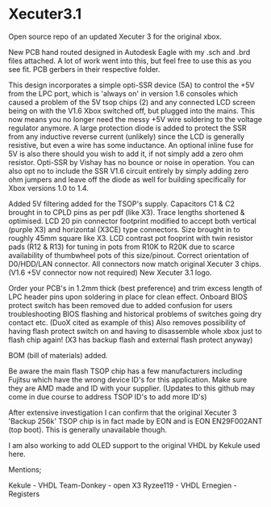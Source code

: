 # Xecuter3.1
Open source repo of an updated Xecuter 3 for the original xbox.

New PCB hand routed designed in Autodesk Eagle with my .sch and .brd files attached. A lot of work went into this, but feel free to use this as you see fit.
PCB gerbers in their respective folder.

This design incorporates a simple opti-SSR device (5A) to control the +5V from the LPC port, which is 'always on' in version 1.6 consoles which caused a problem of the 5V tsop chips (2) and any connected LCD screen being on with the V1.6 Xbox switched off, but plugged into the mains. This now means you no longer need the messy +5V wire soldering to the voltage regulator anymore.
A large protection diode is added to protect the SSR from any inductive reverse current (unlikely) since the LCD is generally resistive, but even a wire has some inductance. An optional inline fuse for 5V is also there should you wish to add it, if not simply add a zero ohm resistor.
Opti-SSR by Vishay has no bounce or noise in operation. You can also opt no to include the SSR V1.6 circuit entirely by simply adding zero ohm jumpers and leave off the diode as well for building specifically for Xbox versions 1.0 to 1.4.

Added 5V filtering added for the TSOP's supply.
Capacitors C1 & C2 brought in to CPLD pins as per pdf (like X3).
Trace lengths shortened & optimised.
LCD 20 pin connector footprint modified to accept both vertical (purple X3) and horizontal (X3CE) type connectors.
Size brought in to roughly 45mm square like X3.
LCD contrast pot fooprint with twin resistor pads (R12 & R13) for tuning in pots from R10K to R20K due to scarce availability of thumbwheel pots of this size/pinout.
Correct orientation of D0/HDD/LAN connector. All connectors now match original Xecuter 3 chips. (V1.6 +5V connector now not required)
New Xecuter 3.1 logo.

Order your PCB's in 1.2mm thick (best preference) and trim excess length of LPC header pins upon soldering in place for clean effect.
Onboard BIOS protect switch has been removed due to added confusion for users troubleshooting BIOS flashing and historical problems of switches going dry contact etc. (DuoX cited as example of this)
Also removes possibility of having flash protect switch on and having to disassemble whole xbox just to flash chip again! (X3 has backup flash and external flash protect anyway)

BOM (bill of materials) added.

Be aware the main flash TSOP chip has a few manufacturers including Fujitsu which have the wrong device ID's for this application. Make sure they are AMD made and ID with your supplier.
(Updates to this github may come in due course to address TSOP ID's to add more ID's)

After extensive investigation I can confirm that the original Xecuter 3 'Backup 256k' TSOP chip is in fact made by EON and is EON EN29F002ANT (top boot). This is generally unavailable though.

I am also working to add OLED support to the original VHDL by Kekule used here.

Mentions;

Kekule - VHDL
Team-Donkey - open X3
Ryzee119 - VHDL
Ernegien - Registers

